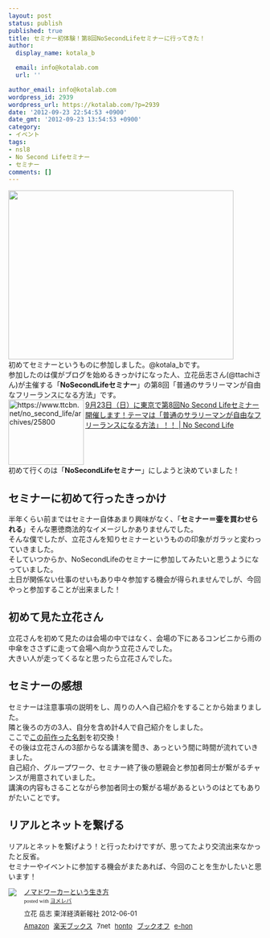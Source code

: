 ```yaml
---
layout: post
status: publish
published: true
title: セミナー初体験！第8回NoSecondLifeセミナーに行ってきた！
author:
  display_name: kotala_b

  email: info@kotalab.com
  url: ''

author_email: info@kotalab.com
wordpress_id: 2939
wordpress_url: https://kotalab.com/?p=2939
date: '2012-09-23 22:54:53 +0900'
date_gmt: '2012-09-23 13:54:53 +0900'
category:
- イベント
tags:
- nsl8
- No Second Lifeセミナー
- セミナー
comments: []
---
```

<p><a href="https://kotalab.com/wp-content/uploads/slooProImg_20120923135232.jpg" target="_blank"><img src="https://kotalab.com/wp-content/uploads/slooProImg_20120923135232.jpg" alt="" title="slooProImg_20120923135232.jpg" width="448" height="336" class="alignnone size-full wp-image-2936" /></a><br />
初めてセミナーというものに参加しました。@kotala_bです。<br />
参加したのは僕がブログを始めるきっかけになった人、立花岳志さん(@ttachiさん)が主催する「<strong>NoSecondLifeセミナー</strong>」の第8回「普通のサラリーマンが自由なフリーランスになる方法」です。<br />
<a href="https://www.ttcbn.net/no_second_life/archives/25800" target="_blank"><img src="https://capture.heartrails.com/150x130?https://www.ttcbn.net/no_second_life/archives/25800" alt="https://www.ttcbn.net/no_second_life/archives/25800" width="150" height="130" align="left" /></a><a href="https://www.ttcbn.net/no_second_life/archives/25800" target="_blank">9月23日（日）に東京で第8回No Second Lifeセミナー 開催します！テーマは「普通のサラリーマンが自由なフリーランスになる方法」！！ | No Second Life</a><br style="clear:both;" />初めて行くのは「<strong>NoSecondLifeセミナー</strong>」にしようと決めていました！<br />
</p>
<!--more-->
<h2>セミナーに初めて行ったきっかけ</h2>
<p>半年くらい前まではセミナー自体あまり興味がなく、「<strong>セミナー＝壷を買わせられる</strong>」そんな悪徳商法的なイメージしかありませんでした。<br />
そんな僕でしたが、立花さんを知りセミナーというものの印象がガラッと変わっていきました。<br />
そしていつからか、NoSecondLifeのセミナーに参加してみたいと思うようになっていました。<br />
土日が関係ない仕事のせいもあり中々参加する機会が得られませんでしが、今回やっと参加することが出来ました！</p>
<h2>初めて見た立花さん</h2>
<p>立花さんを初めて見たのは会場の中ではなく、会場の下にあるコンビニから雨の中傘をささずに走って会場へ向かう立花さんでした。<br />
大きい人が走ってくるなと思ったら立花さんでした。</p>
<h2>セミナーの感想</h2>
<p>セミナーは注意事項の説明をし、周りの人へ自己紹介をすることから始まりました。<br />
隣と後ろの方の3人、自分を含め計4人で自己紹介をしました。<br />
ここで<a href="https://kotalab.com/meishi-maekawa2" title="前川企画印刷さんからブロガー名刺が届いた！" target="_blank">この前作った名刺</a>を初交換！<br />
その後は立花さんの3部からなる講演を聞き、あっという間に時間が流れていきました。<br />
自己紹介、グループワーク、セミナー終了後の懇親会と参加者同士が繋がるチャンスが用意されていました。<br />
講演の内容もさることながら参加者同士の繋がる場があるというのはとてもありがたいことです。</p>
<h2>リアルとネットを繋げる</h2>
<p>リアルとネットを繋げよう！と行ったわけですが、思ってたより交流出来なかったと反省。<br />
セミナーやイベントに参加する機会がまたあれば、今回のことを生かしたいと思います！</p>
<div class="booklink-box" style="text-align:left;padding-bottom:20px;font-size:small;/zoom: 1;overflow: hidden;">
<div class="booklink-image" style="float:left;margin:0 15px 10px 0;"><a href="https://www.amazon.co.jp/exec/obidos/asin/4492044620/same-22/" name="booklink" rel="nofollow" target="_blank"><img src="https://images-fe.ssl-images-amazon.com/images/I/51Ry0S21KyL._SL160_.jpg" style="border: none;" /></a></div>
<div class="booklink-info" style="line-height:120%;/zoom: 1;overflow: hidden;">
<div class="booklink-name" style="margin-bottom:10px;line-height:120%"><a href="https://www.amazon.co.jp/exec/obidos/asin/4492044620/same-22/" rel="nofollow" name="booklink" target="_blank">ノマドワーカーという生き方</a>
<div class="booklink-powered-date" style="font-size:8pt;margin-top:5px;font-family:verdana;line-height:120%">posted with <a href="https://yomereba.com" target="_blank">ヨメレバ</a></div>
</div>
<div class="booklink-detail" style="margin-bottom:5px;">立花 岳志 東洋経済新報社 2012-06-01    </div>
<div class="booklink-link2" style="margin-top:10px;">
<div class="shoplinkamazon" style="display:inline;margin-right:5px"><a href="https://www.amazon.co.jp/exec/obidos/asin/4492044620/same-22/" rel="nofollow" target="_blank" title="アマゾン" >Amazon</a></div>
<div class="shoplinkrakuten" style="display:inline;margin-right:5px"><a href="https://hb.afl.rakuten.co.jp/hgc/0fa7afc8.bbfc196a.0fa7afc9.d56c38f1/?pc=http%3A%2F%2Fbooks.rakuten.co.jp%2Frb%2F11669825%2F%3Fscid%3Daf_ich_link_urltxt%26m%3Dhttp%3A%2F%2Fm.rakuten.co.jp%2Fev%2Fbook%2F" rel="nofollow" target="_blank" title="楽天ブックス" >楽天ブックス</a></div>
<div class="shoplinkseven" style="display:inline;margin-right:5px"><span class="removed_link" title="click.linksynergy.com/fs-bin/click?id=d2yYUp776R4&amp;subid=&amp;offerid=197738.1&amp;type=10&amp;tmpid=1787&amp;RD_PARM1=http%253A%252F%252Fwww.7netshopping.jp%252Fbooks%252Fsearch_result%252F%253Fctgy%253Dbooks%2526code%253D4492044620">7net</span></div>
<div class="shoplinkbk1" style="display:inline;margin-right:5px"><a href="https://ck.jp.ap.valuecommerce.com/servlet/referral?sid=2967684&pid=881104827&vc_url=http%3A%2F%2Fhonto.jp%2Fnetstore%2Fsearch_021_104492044620.html%3Fsrchf%3D1%26srchGnrNm%3D1" target="_blank" title="bk1" >honto<img src="http://ad.jp.ap.valuecommerce.com/servlet/gifbanner?sid=2967684&pid=881104827" height="1" width="1" border="0"></a></div>
<div class="shoplinkbookoff" style="display:inline;margin-right:5px"><a href="https://click.linksynergy.com/fs-bin/click?id=d2yYUp776R4&subid=&offerid=169505.1&type=10&tmpid=3677&RD_PARM1=http%253A%252F%252Fwww.bookoffonline.co.jp%252Fdisplay%252FL001%252Cbg%253D12%252Cq%253D9784492044629" rel="nofollow" target="_blank" title="ブックオフオンライン" >ブックオフ</a></div>
<div class="shoplinkehon" style="display:inline;margin-right:5px"><a href="https://ck.jp.ap.valuecommerce.com/servlet/referral?sid=2967684&pid=881104827&vc_url=http%3A%2F%2Fwww.e-hon.ne.jp%2Fbec%2FSA%2FDetail%3FrefISBN%3D4492044620" target="_blank" title="e-hon" >e-hon<img src="http://ad.jp.ap.valuecommerce.com/servlet/gifbanner?sid=2967684&pid=881104827" height="1" width="1" border="0"></a></div>
</div>
</div>
<div class="booklink-footer" style="clear: left"></div>
</div>
